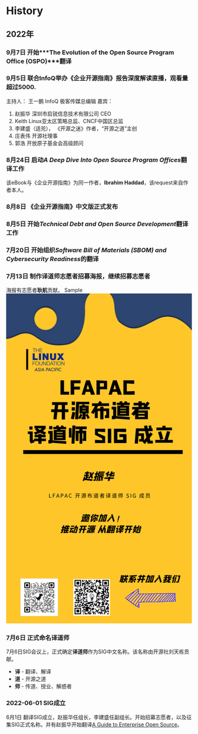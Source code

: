 # History

## 2022年
### 9月7日 开始***The Evolution of the Open Source Program Office (OSPO)***翻译
### 9月5日 联合InfoQ举办《企业开源指南》报告深度解读直播，观看量超过5000.
主持人：
王一鹏 InfoQ 极客传媒总编辑
嘉宾：
1. 赵振华 深圳市启锐信息技术有限公司 CEO
2. Keith Linux亚太区策略总监、CNCF中国区总监
3. 李建盛（适兕）， 《开源之迷》作者，“开源之道”主创
4. 庄表伟 开源社理事
5. 郭浩 开放原子基金会高级顾问

### 8月24日 启动***A Deep Dive Into Open Source Program Offices***翻译工作
该eBook与《企业开源指南》为同一作者，**Ibrahim Haddad**，该request来自作者本人。
### 8月8日 《企业开源指南》中文版正式发布
### 8月5日 开始***Technical Debt and Open Source Development***翻译工作
### 7月20日 开始组织***Software Bill of Materials (SBOM) and Cybersecurity Readiness***的翻译  
### 7月13日 制作译道师志愿者招募海报，继续招募志愿者
海报有志愿者**耿航**贡献。
Sample
![Sample](./images/poster.png)

### 7月6日 正式命名**译道师**
7月6日SIG会议上，正式确定**译道师**作为SIG中文名称。该名称由开源社刘天栋贡献。
- **译** - 翻译、解译
- **道** - 开源之道
- **师** - 传道、授业、解惑者
### 2022-06-01 SIG成立
6月1日 翻译SIG成立，赵振华任组长，李建盛任副组长。开始招募志愿者，以及征集SIG正式名称。并有赵振华开始翻译[A Guide to Enterprise Open Source](https://8112310.fs1.hubspotusercontent-na1.net/hubfs/8112310/LF%20Research/LF%20Research%20Guide%20to%20Enterprise%20Open%20Source.pdf)。
